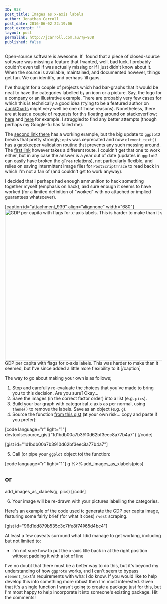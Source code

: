 ```yaml
---
ID: 938
post_title: Images as x-axis labels
author: Jonathan Carroll
post_date: 2016-06-02 22:19:06
post_excerpt: ""
layout: post
permalink: http://jcarroll.com.au/?p=938
published: false
---
```

Open-source software is awesome. If I found that a piece of closed-source software was missing a feature that I wanted, well, bad luck. I probably couldn't even tell if was actually missing or if I just didn't know about it. When the source is available, maintained, and documented however, things get fun. We can identify, and perhaps fill gaps.

<!--more-->

I've thought for a couple of projects which had bar-graphs that it would be neat to have the categories labelled by an icon or a picture. Say, the logo for a company or an illustrative example. There are probably very few cases for which this is technically a good idea (trying to be a featured author on <a href="http://junkcharts.typepad.com/" target="_blank">JunkCharts</a> might very well be one of those reasons). Nonetheless, there are at least a couple of requests for this floating around on stackoverflow; <a href="http://stackoverflow.com/questions/29939447/icons-as-x-axis-labels-in-r-ggplot2" target="_blank">here</a> and <a href="http://stackoverflow.com/questions/8905101/how-can-i-use-a-graphic-imported-with-grimport-as-axis-tick-labels-in-ggplot2-u" target="_blank">here</a> for example. I struggled to find any better attempts (though perhaps my Google-fu has failed me).

The <a href="http://stackoverflow.com/questions/8905101/how-can-i-use-a-graphic-imported-with-grimport-as-axis-tick-labels-in-ggplot2-u" target="_blank">second link there</a> has a working example, but the big update to <code>ggplot2</code> breaks that pretty strongly; <code>opts</code> was deprecated and now <code>element_text()</code> has a gatekeeper validation routine that prevents any such messing around. The <a href="http://stackoverflow.com/questions/29939447/icons-as-x-axis-labels-in-r-ggplot2" target="_blank">first link</a> however takes a different route. I couldn't get that one to work either, but in any case the answer is a year out of date (updates in <code>ggplot2</code> can easily have broken the <code>gTree</code> relations), not particularly flexible, and relies on saving intermittent image files for <code>PostScriptTrace</code> to read back in which I'm not a fan of (and couldn't get to work anyway).

I decided that I perhaps had enough ammunition to hack something together myself (emphasis on hack), and sure enough it seems to have worked (for a limited definition of "worked" with no attached or implied guarantees whatsoever).

[caption id="attachment_939" align="alignnone" width="680"]<a href="http://jcarroll.com.au/wp-content/uploads/2016/06/GDP.png"><img src="http://jcarroll.com.au/wp-content/uploads/2016/06/GDP-1024x731.png" alt="GDP per capita with flags for x-axis labels. This is harder to make than it seemed." width="680" height="485" class="size-large wp-image-939" /></a> GDP per capita with flags for x-axis labels. This was harder to make than it seemed, but I've since added a little more flexibility to it.[/caption]

The way to go about making your own is as follows;

 1. Stop and carefully re-evaluate the choices that you've made to bring you to this decision. Are you sure? Okay...
 2. Save the images (in the correct factor order) into a list (e.g. <code>pics</code>).
 3. Build your bar graph with categorical x-axis as per normal, using <code>theme()</code> to remove the labels. Save as an object (e.g. <code>g</code>).
 4. Source the function <a href="https://gist.github.com/jonocarroll/1d1bdb00a7b3910d62bf3eec8a77b4a7" target="_blank">from this gist</a> (at your own risk... copy and paste if you prefer): 

[code language="r" light="1"]
devtools::source_gist(&quot;1d1bdb00a7b3910d62bf3eec8a77b4a7&quot;)
[/code]

[gist id="1d1bdb00a7b3910d62bf3eec8a77b4a7"]

 5. Call (or pipe your <code>ggplot</code> object to) the function: 

[code language="r" light="1"]
g %&gt;% add_images_as_xlabels(pics)

## or

add_images_as_xlabels(g, pics)
[/code]

 6. Your image will be re-drawn with your pictures labelling the categories.

Here's an example of the code used to generate the GDP per capita image, featuring some fairly brief (for what it does) <code>rvest</code> scraping.

[gist id="96d1dd879b535c3c7ffe8f74065d4bc4"]

At least a few caveats surround what I did manage to get working, including but not limited to:
 
 - I'm not sure how to put the x-axis title back in at the right position without padding it with a lot of line

I've no doubt that there must be a better way to do this, but it's beyond my understanding of how <code>ggproto</code> works, and I can't seem to bypass <code>element_text</code>'s requirements with what I do know. If you would like to help develop this into something more robust then I'm most interested. Given that it's a single function I wasn't going to create a package just for this, but I'm most happy to help incorporate it into someone's existing package. Hit the comments!